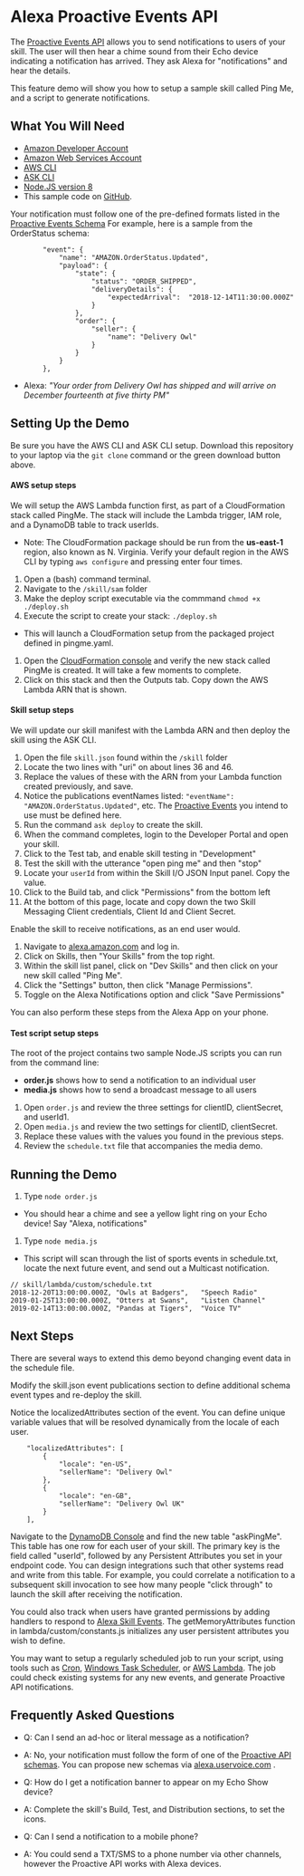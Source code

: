 # Alexa Proactive Events API

The [Proactive Events API](https://developer.amazon.com/docs/smapi/proactive-events-api.html) allows you to send notifications to users of your skill.
The user will then hear a chime sound from their Echo device indicating a notification has arrived.
They ask Alexa for "notifications" and hear the details.

This feature demo will show you how to setup a sample skill called Ping Me, and a script to generate notifications.

## What You Will Need
*  [Amazon Developer Account](http://developer.amazon.com/alexa)
*  [Amazon Web Services Account](http://aws.amazon.com/)
*  [AWS CLI](https://docs.aws.amazon.com/cli/latest/userguide/cli-chap-install.html)
*  [ASK CLI](https://developer.amazon.com/docs/smapi/quick-start-alexa-skills-kit-command-line-interface.html)
*  [Node.JS version 8](https://nodejs.org/)
*  This sample code on [GitHub](https://github.com/alexa/alexa-cookbook/tree/master/feature-demos/skill-demo-proactive-events/).

Your notification must follow one of the pre-defined formats listed in the [Proactive Events Schema](https://developer.amazon.com/docs/smapi/schemas-for-proactive-events.html)
For example, here is a sample from the OrderStatus schema:
```
        "event": {
            "name": "AMAZON.OrderStatus.Updated",
            "payload": {
                "state": {
                    "status": "ORDER_SHIPPED",
                    "deliveryDetails": {
                        "expectedArrival":  "2018-12-14T11:30:00.000Z"
                    }
                },
                "order": {
                    "seller": {
                        "name": "Delivery Owl"
                    }
                }
            }
        },
```

 * Alexa:  *"Your order from Delivery Owl has shipped and will arrive on December fourteenth at five thirty PM"*

## Setting Up the Demo
Be sure you have the AWS CLI and ASK CLI setup.
Download this repository to your laptop via the ```git clone``` command or the green download button above.

#### AWS setup steps
We will setup the AWS Lambda function first, as part of a CloudFormation stack called PingMe.
The stack will include the Lambda trigger, IAM role, and a DynamoDB table to track userIds.

 * Note: The CloudFormation package should be run from the **us-east-1** region, also known as N. Virginia.  Verify your default region in the AWS CLI by typing ```aws configure``` and pressing enter four times.


1. Open a (bash) command terminal.
1. Navigate to the ```/skill/sam``` folder
1. Make the deploy script executable via the commmand ```chmod +x ./deploy.sh```
1. Execute the script to create your stack:  ```./deploy.sh```
 * This will launch a CloudFormation setup from the packaged project defined in pingme.yaml.
1. Open the [CloudFormation console](https://console.aws.amazon.com/cloudformation/home?region=us-east-1#/stacks) and verify the new stack called PingMe is created.  It will take a few moments to complete.
1. Click on this stack and then the Outputs tab.  Copy down the AWS Lambda ARN that is shown.


#### Skill setup steps
We will update our skill manifest with the Lambda ARN and then deploy the skill using the ASK CLI.


1. Open the file ```skill.json``` found within the ```/skill``` folder
1. Locate the two lines with "uri" on about lines 36 and 46.
1. Replace the values of these with the ARN from your Lambda function created previously, and save.
1. Notice the publications eventNames listed: ```"eventName": "AMAZON.OrderStatus.Updated"```, etc.  The [Proactive Events](https://developer.amazon.com/docs/smapi/schemas-for-proactive-events.html) you intend to use must be defined here.
1. Run the command ```ask deploy``` to create the skill.
1. When the command completes, login to the Developer Portal and open your skill.
1. Click to the Test tab, and enable skill testing in "Development"
1. Test the skill with the utterance "open ping me" and then "stop"
1. Locate your ```userId``` from within the Skill I/O JSON Input panel.  Copy the value.
1. Click to the Build tab, and click "Permissions" from the bottom left
1. At the bottom of this page, locate and copy down the two Skill Messaging Client credentials, Client Id and Client Secret.

Enable the skill to receive notifications, as an end user would.
1. Navigate to [alexa.amazon.com](https://alexa.amazon.com) and log in.
1. Click on Skills, then "Your Skills" from the top right.
1. Within the skill list panel, click on "Dev Skills" and then click on your new skill called "Ping Me".
1. Click the "Settings" button, then click "Manage Permissions".
1. Toggle on the Alexa Notifications option and click "Save Permissions"

You can also perform these steps from the Alexa App on your phone.

#### Test script setup steps
The root of the project contains two sample Node.JS scripts you can run from the command line:
* **order.js** shows how to send a notification to an individual user
* **media.js** shows how to send a broadcast message to all users

1. Open ```order.js``` and review the three settings for clientID, clientSecret, and userId1.
1. Open ```media.js``` and review the two settings for clientID, clientSecret.
1. Replace these values with the values you found in the previous steps.
1. Review the ```schedule.txt``` file that accompanies the media demo.


## Running the Demo
1. Type ```node order.js```
 * You should hear a chime and see a yellow light ring on your Echo device! Say "Alexa, notifications"

1. Type ```node media.js```
 * This script will scan through the list of sports events in schedule.txt, locate the next future event, and send out a Multicast notification.

```
// skill/lambda/custom/schedule.txt
2018-12-20T13:00:00.000Z, "Owls at Badgers",   "Speech Radio"
2019-01-25T13:00:00.000Z, "Otters at Swans",   "Listen Channel"
2019-02-14T13:00:00.000Z, "Pandas at Tigers",  "Voice TV"
```

## Next Steps
There are several ways to extend this demo beyond changing event data in the schedule file.

Modify the skill.json event publications section to define additional schema event types and re-deploy the skill.

Notice the localizedAttributes section of the event.
You can define unique variable values that will be resolved dynamically from the locale of each user.

        "localizedAttributes": [
            {
                "locale": "en-US",
                "sellerName": "Delivery Owl"
            },
            {
                "locale": "en-GB",
                "sellerName": "Delivery Owl UK"
            }
        ],

Navigate to the [DynamoDB Console](https://console.aws.amazon.com/dynamodb/home?#tables:) and find the new table "askPingMe".
This table has one row for each user of your skill.  The primary key is the field called "userId", followed by any Persistent Attributes you set in your endpoint code.
You can design integrations such that other systems read and write from this table.  For example, you could correlate a notification to a subsequent skill invocation to see how many people "click through" to launch the skill after receiving the notification.

You could also track when users have granted permissions by adding handlers to respond to [Alexa Skill Events](https://developer.amazon.com/docs/smapi/skill-events-in-alexa-skills.html).
The getMemoryAttributes function in lambda/custom/constants.js initializes any user persistent attributes you wish to define.


You may want to setup a regularly scheduled job to run your script, using tools such as
[Cron](https://en.wikipedia.org/wiki/Cron),
[Windows Task Scheduler](https://en.wikipedia.org/wiki/Windows_Task_Scheduler),
or [AWS Lambda](https://docs.aws.amazon.com/lambda/latest/dg/with-scheduled-events.html).
The job could check existing systems for any new events, and generate Proactive API notifications.


## Frequently Asked Questions

 * Q: Can I send an ad-hoc or literal message as a notification?
 * A: No, your notification must follow the form of one of the [Proactive API schemas](https://developer.amazon.com/docs/smapi/schemas-for-proactive-events.html). You can propose new schemas via [alexa.uservoice.com](https://alexa.uservoice.com) .

 * Q: How do I get a notification banner to appear on my Echo Show device?
 * A: Complete the skill's Build, Test, and Distribution sections, to set the icons.

 * Q: Can I send a notification to a mobile phone?
 * A: You could send a TXT/SMS to a phone number via other channels, however the Proactive API works with Alexa devices.
